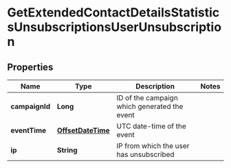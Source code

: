 
# GetExtendedContactDetailsStatisticsUnsubscriptionsUserUnsubscription

## Properties
Name | Type | Description | Notes
------------ | ------------- | ------------- | -------------
**campaignId** | **Long** | ID of the campaign which generated the event | 
**eventTime** | [**OffsetDateTime**](OffsetDateTime.md) | UTC date-time of the event | 
**ip** | **String** | IP from which the user has unsubscribed | 



